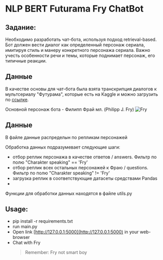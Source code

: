 # NLP BERT Futurama Fry ChatBot
## Задание:
Необходимо разработать чат-бота, используя подход retrieval-based. Бот должен вести диалог как определенный персонаж сериала, имитируя стиль и манеру конкретного персонажа сериала. Важно учесть особенности речи и темы, которые поднимает персонаж, его типичные реакции.

## Данные
В качестве основы для чат-бота была взята транскрипция диалогов к мультсериалу "Футурама", которые есть на Kaggle и можно загрузить по [cсылке](https://www.kaggle.com/datasets/josephvm/futurama-seasons-16-transcripts?select=only_spoken_text.csv).

Основной персонаж бота - Филипп Фрай мл. (Philipp J. Fry)
![Fry](https://w.forfun.com/fetch/b0/b05c44a3811bda8d30cb936f6673e777.jpeg)

## Данные
В файле данные распределын по репликам персонажей

Обработка данных подразумевает следующие шаги:

- отбор реплик персонажа в качестве ответов / answers. Фильтр по полю "Charakter speaking" == 'Fry'
- отбор реплик всех остальных персонажей к Фраю / questions. Фильтр по полю "Charakter speaking" != 'Fry'
- загрузка реплик в соответствующие датасеты средствами Pandas
- 
Функции для обработки данных находятся в файле utils.py
## Usage:
+ pip install -r requirements.txt
+ run main.py
+ Open link [http://127.0.0.1:5000](http://127.0.0.1:5000) in your web-browser
+ Chat with Fry
  > Remember: Fry not smart boy 
